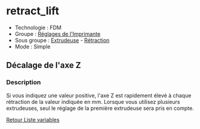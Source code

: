# retract_lift

* Technologie : FDM
* Groupe : [Réglages de l'Imprimante](../printer_settings/printer_settings.md)
* Sous groupe : [Extrudeuse](../printer_settings/printer_settings.md#extrudeuse) - [Rétraction](../printer_settings/printer_settings.md#rétraction)
* Mode : Simple

## Décalage de l'axe Z

### Description

Si vous indiquez une valeur positive, l'axe Z est rapidement élevé à chaque rétraction de la valeur indiquée en mm. Lorsque vous utilisez plusieurs extrudeuses, seul le réglage de la première extrudeuse sera pris en compte.


[Retour Liste variables](variable_list.md)
